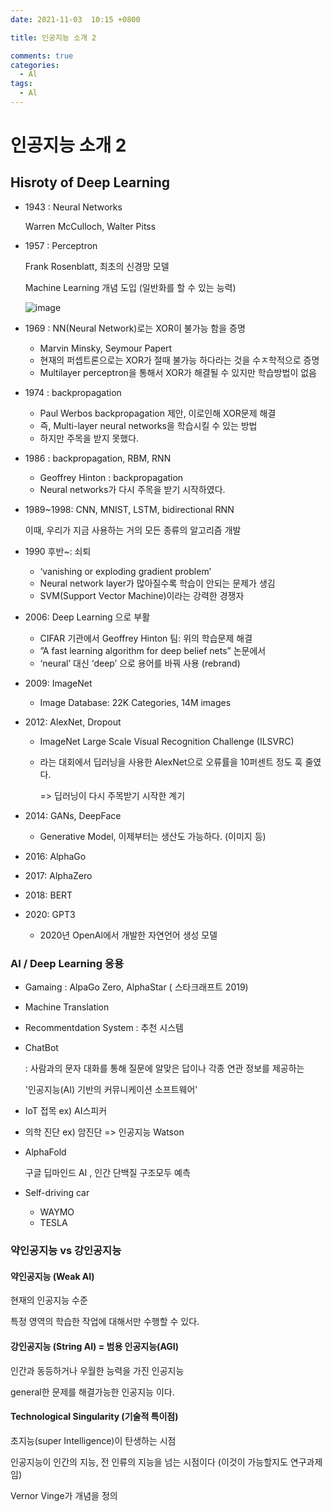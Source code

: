 ```yaml
---
date: 2021-11-03  10:15 +0800

title: 인공지능 소개 2

comments: true
categories:
  - Al
tags:
  - Al
---
```


# 인공지능 소개 2

## Hisroty of Deep Learning

- 1943 : Neural Networks

  Warren McCulloch, Walter Pitss

- 1957 : Perceptron

  Frank Rosenblatt, 최초의 신경망 모델

  Machine Learning 개념 도입 (일반화를 할 수 있는 능력)

  ![image](https://user-images.githubusercontent.com/49177223/139971482-1db4ff81-e098-4c1f-9876-79ab8204ee77.png)

- 1969 : NN(Neural Network)로는 XOR이 불가능 함을 증명

  - Marvin Minsky, Seymour Papert
  - 현재의 퍼셉트론으로는 XOR가 절때 불가능 하다라는 것을 수ㅈ학적으로 증명
  - Multilayer perceptron을 통해서 XOR가 해결될 수 있지만 학습방법이 없음

- 1974 : backpropagation

  - Paul Werbos backpropagation 제안, 이로인해 XOR문제 해결
  - 즉, Multi-layer neural networks을 학습시킬 수 있는 방법
  - 하지만 주목을 받지 못했다.

- 1986 : backpropagation, RBM, RNN

  - Geoffrey Hinton : backpropagation
  - Neural networks가 다시 주목을 받기 시작하였다.

- 1989~1998: CNN, MNIST, LSTM, bidirectional RNN

  이때, 우리가 지금 사용하는 거의 모든 종류의 알고리즘 개발

- 1990 후반~: 쇠퇴

  - ‘vanishing or exploding gradient problem’
  - Neural network layer가 많아질수록 학습이 안되는 문제가 생김
  - SVM(Support Vector Machine)이라는 강력한 경쟁자

- 2006: Deep Learning 으로 부활

  - CIFAR 기관에서 Geoffrey Hinton 팀: 위의 학습문제 해결
  - ”A fast learning algorithm for deep belief nets” 논문에서
  - ‘neural’ 대신 ‘deep’ 으로 용어를 바꿔 사용 (rebrand)

- 2009: ImageNet

  - Image Database: 22K Categories, 14M images

- 2012: AlexNet, Dropout

  - ImageNet Large Scale Visual Recognition Challenge (ILSVRC)

  - 라는 대회에서 딥러닝을 사용한 AlexNet으로 오류률을 10퍼센트 정도 훅 줄였다.

    => 딥러닝이 다시 주목받기 시작한 계기

- 2014: GANs, DeepFace

  - Generative Model, 이제부터는 생산도 가능하다. (이미지 등)

- 2016: AlphaGo

- 2017: AlphaZero

- 2018: BERT

- 2020: GPT3

  - 2020년 OpenAl에서 개발한 자연언어 생성 모델

### AI / Deep Learning 응용

- Gamaing : AlpaGo Zero, AlphaStar ( 스타크래프트 2019)

- Machine Translation

- Recommentdation System : 추천 시스템

- ChatBot

  : 사람과의 문자 대화를 통해 질문에 알맞은 답이나 각종 연관 정보를 제공하는

  '인공지능(AI) 기반의 커뮤니케이션 소프트웨어'

- IoT 접목 ex) AI스피커

- 의학 진단 ex) 암진단 => 인공지능 Watson

- AlphaFold

  구글 딥마인드 AI , 인간 단백질 구조모두 예측

- Self-driving car

  - WAYMO
  - TESLA

### 약인공지능 vs 강인공지능

#### 약인공지능 (Weak AI)

현재의 인공지능 수준

특정 영역의 학습한 작업에 대해서만 수행할 수 있다.

#### 강인공지능 (String AI) = 범용 인공지능(AGI)

인간과 동등하거나 우월한 능력을 가진 인공지능

general한 문제를 해결가능한 인공지능 이다.

#### Technological Singularity (기술적 특이점)

초지능(super Intelligence)이 탄생하는 시점

인공지능이 인간의 지능, 전 인류의 지능을 넘는 시점이다 (이것이 가능할지도 연구과제임)

Vernor Vinge가 개념을 정의
